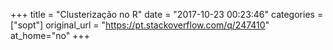 +++
title = "Clusterização no R"
date = "2017-10-23 00:23:46"
categories = ["sopt"]
original_url = "https://pt.stackoverflow.com/q/247410"
at_home="no"
+++

